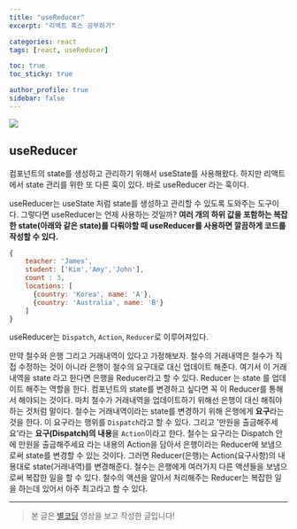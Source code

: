 ```yaml
---
title: "useReducer"
excerpt: "리액트 훅스 공부하기"

categories: react
tags: [react, useReducer]

toc: true
toc_sticky: true

author_profile: true
sidebar: false
---
```


![](https://velog.velcdn.com/images/hyeun427/post/1b0fee9c-d708-477a-990b-1620dba69681/image.png)

## useReducer

컴포넌트의 state를 생성하고 관리하기 위해서 useState를 사용해왔다. 하지만 리액트에서 state 관리를 위한 또 다른 훅이 있다. 바로 useReducer 라는 훅이다.

useReducer는 useState 처럼 state를 생성하고 관리할 수 있도록 도와주는 도구이다. 그렇다면 useReducer는 언제 사용하는 것일까? **여러 개의 하위 값을 포함하는 복잡한 state(아래와 같은 state)를 다뤄야할 때 useReducer를 사용하면 깔끔하게 코드를 작성할 수 있다.**

```js
{
	teacher: 'James',
    student: ['Kim','Amy','John'],
	count : 3,
    locations: [
      {country: 'Korea', name: 'A'},
      {country: 'Australia', name: 'B'}
    ]
}
```

useReducer는 `Dispatch`, `Action`, `Reducer`로 이루어져있다.

만약 철수와 은행 그리고 거래내역이 있다고 가정해보자. 철수의 거래내역은 철수가 직접 수정하는 것이 아니라 은행이 철수의 요구대로 대신 업데이트 해준다.
여기서 이 거래내역을 state 라고 한다면 은행을 Reducer라고 할 수 있다. Reducer 는 state 를 업데이트 해주는 역할을 한다. 컴포넌트의 state를 변경하고 싶다면 꼭 이 Reducer를 통해서 해야되는 것이다. 마치 철수가 거래내역을 업데이트하기 위해선 은행이 대신 해줘야 하는 것처럼 말이다.
철수는 거래내역이라는 state를 변경하기 위해 은행에게 **요구**라는 것을 한다. 이 요구라는 행위를 `Dispatch`라고 할 수 있다. 그리고 '만원을 출금해주세요'라는 **요구(Dispatch)의 내용**을 `Action`이라고 한다.
철수는 요구라는 Dispatch 안에 만원을 출금해주세요 라는 내용의 Action을 담아서 은행이라는 Reducer에 보냄으로써 state를 변경할 수 있는 것이다.
그러면 Reducer(은행)는 Action(요구사항)의 내용대로 state(거래내역)를 변경해준다.
철수는 은행에게 여러가지 다른 액션들을 보냄으로써 복잡한 일을 할 수 있다. 철수의 액션을 알아서 처리해주는 Reducer는 복잡한 일을 하는데 있어서 아주 최고라고 할 수 있다.

---

> 본 글은 [별코딩](https://youtu.be/tdORpiegLg0) 영상을 보고 작성한 글입니다!
